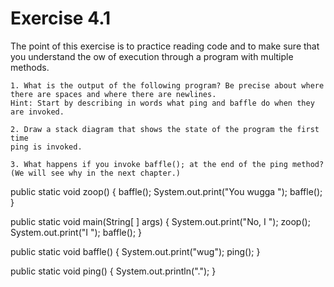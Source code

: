 # Exercise 4.1

The point of this exercise is to practice reading code and to
make sure that you understand the 
ow of execution through a program with
multiple methods.

	1. What is the output of the following program? Be precise about where
	there are spaces and where there are newlines.
	Hint: Start by describing in words what ping and baffle do when they
	are invoked.

	2. Draw a stack diagram that shows the state of the program the first time
	ping is invoked.

	3. What happens if you invoke baffle(); at the end of the ping method?
	(We will see why in the next chapter.)

public static void zoop() {
	baffle();
	System.out.print("You wugga ");
	baffle();
}

public static void main(String[ ] args) {
	System.out.print("No, I ");
	zoop();
	System.out.print("I ");
	baffle();
}

public static void baffle() {
	System.out.print("wug");
	ping();
}

public static void ping() {
	System.out.println(".");
}
